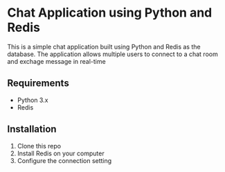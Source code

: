 # Chat Application using Python and Redis

This is a simple chat application built using Python and Redis as the database. The application allows multiple users to connect to a chat room and exchage message in real-time

## Requirements

- Python 3.x
- Redis

## Installation

1. Clone this repo
2. Install Redis on your computer
3. Configure the connection setting
